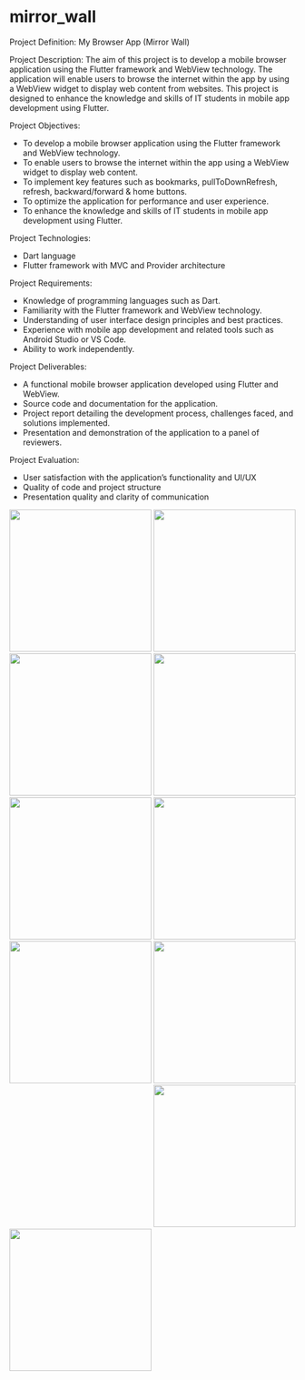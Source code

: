# mirror_wall

Project Definition: My Browser App (Mirror Wall)

Project Description:
The aim of this project is to develop a mobile browser application using the Flutter framework
and WebView technology. The application will enable users to browse the internet within the app
by using a WebView widget to display web content from websites. This project is designed to
enhance the knowledge and skills of IT students in mobile app development using Flutter.

Project Objectives:
- To develop a mobile browser application using the Flutter framework and WebView
technology.
- To enable users to browse the internet within the app using a WebView widget to display web
content.
- To implement key features such as bookmarks, pullToDownRefresh, refresh, backward/forward
& home buttons.
- To optimize the application for performance and user experience.
- To enhance the knowledge and skills of IT students in mobile app development using Flutter.

Project Technologies:
- Dart language
- Flutter framework with MVC and Provider architecture

Project Requirements:
- Knowledge of programming languages such as Dart.
- Familiarity with the Flutter framework and WebView technology.
- Understanding of user interface design principles and best practices.
- Experience with mobile app development and related tools such as Android Studio or VS Code.
- Ability to work independently.

Project Deliverables:
- A functional mobile browser application developed using Flutter and WebView.
- Source code and documentation for the application.
- Project report detailing the development process, challenges faced, and solutions implemented.
- Presentation and demonstration of the application to a panel of reviewers.

Project Evaluation:
- User satisfaction with the application’s functionality and UI/UX
- Quality of code and project structure
- Presentation quality and clarity of communication


<img src = "https://github.com/BhargavsinhBarad/mirror_wall/assets/118417960/c58e5d7c-b725-4912-9af4-a85cc9525797" width = "250px">
<img src = "https://github.com/BhargavsinhBarad/mirror_wall/assets/118417960/dcf5fdb5-68db-48e3-a9b8-dc36a30ab787" width = "250px">
<img src = "https://github.com/BhargavsinhBarad/mirror_wall/assets/118417960/430cc21b-169c-4ebb-9af6-a996ec36c130" width = "250px">
<img src = "https://github.com/BhargavsinhBarad/mirror_wall/assets/118417960/4817789f-743d-41b5-a219-152b194ea3c2" width = "250px">
<img src = "https://github.com/BhargavsinhBarad/mirror_wall/assets/118417960/537069f9-f950-41c2-acdb-995d5818b671" width = "250px">
<img src = "https://github.com/BhargavsinhBarad/mirror_wall/assets/118417960/2eb4750f-928a-4954-8506-d53352c982c3" width = "250px">
<img src = "https://github.com/BhargavsinhBarad/mirror_wall/assets/118417960/929cbeb4-bbb0-4f10-97d4-5db7250505d9" width = "250px">
<img src = "https://github.com/BhargavsinhBarad/mirror_wall/assets/118417960/d5a07037-0bbd-4699-9cfb-20ccc9cfda9f" width = "250px">
<img scr = "https://github.com/BhargavsinhBarad/mirror_wall/assets/118417960/dbc2c0cc-e21d-47a4-bfdf-f3eba8718e32" width = "250px">
<img src = "https://github.com/BhargavsinhBarad/mirror_wall/assets/118417960/aa7db1f8-9864-4a30-955f-9a4130ae4b75" width = "250px">
<img src = "https://github.com/BhargavsinhBarad/mirror_wall/assets/118417960/ac312f3a-c151-4ea3-bc76-3249a821b7ff" width = "250px">
